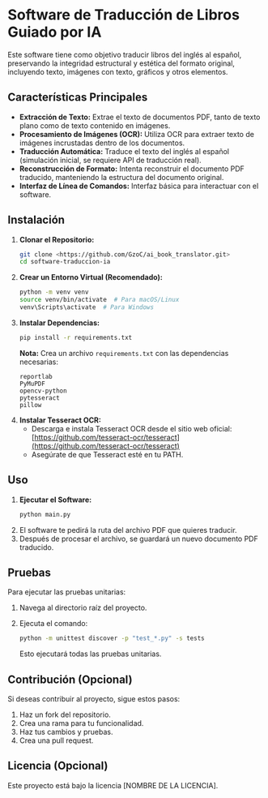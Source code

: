 # Software de Traducción de Libros Guiado por IA

Este software tiene como objetivo traducir libros del inglés al español, preservando la integridad estructural y estética del formato original, incluyendo texto, imágenes con texto, gráficos y otros elementos.

## Características Principales

*   **Extracción de Texto:** Extrae el texto de documentos PDF, tanto de texto plano como de texto contenido en imágenes.
*   **Procesamiento de Imágenes (OCR):** Utiliza OCR para extraer texto de imágenes incrustadas dentro de los documentos.
*   **Traducción Automática:** Traduce el texto del inglés al español (simulación inicial, se requiere API de traducción real).
*   **Reconstrucción de Formato:** Intenta reconstruir el documento PDF traducido, manteniendo la estructura del documento original.
*   **Interfaz de Línea de Comandos:** Interfaz básica para interactuar con el software.

## Instalación

1.  **Clonar el Repositorio:**
    ```bash
    git clone <https://github.com/GzoC/ai_book_translator.git>
    cd software-traduccion-ia
    ```
2.  **Crear un Entorno Virtual (Recomendado):**
    ```bash
    python -m venv venv
    source venv/bin/activate  # Para macOS/Linux
    venv\Scripts\activate  # Para Windows
    ```
3.  **Instalar Dependencias:**
    ```bash
    pip install -r requirements.txt
    ```
    **Nota:** Crea un archivo `requirements.txt` con las dependencias necesarias:
    ```
    reportlab
    PyMuPDF
    opencv-python
    pytesseract
    pillow
    ```
4.  **Instalar Tesseract OCR:**
    *   Descarga e instala Tesseract OCR desde el sitio web oficial: [https://github.com/tesseract-ocr/tesseract](https://github.com/tesseract-ocr/tesseract)
    *   Asegúrate de que Tesseract esté en tu PATH.

## Uso

1.  **Ejecutar el Software:**
    ```bash
    python main.py
    ```
2.  El software te pedirá la ruta del archivo PDF que quieres traducir.
3.  Después de procesar el archivo, se guardará un nuevo documento PDF traducido.

## Pruebas

Para ejecutar las pruebas unitarias:

1.  Navega al directorio raíz del proyecto.
2.  Ejecuta el comando:

    ```bash
    python -m unittest discover -p "test_*.py" -s tests
    ```
    Esto ejecutará todas las pruebas unitarias.

## Contribución (Opcional)

Si deseas contribuir al proyecto, sigue estos pasos:

1.  Haz un fork del repositorio.
2.  Crea una rama para tu funcionalidad.
3.  Haz tus cambios y pruebas.
4.  Crea una pull request.

## Licencia (Opcional)

Este proyecto está bajo la licencia [NOMBRE DE LA LICENCIA].